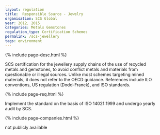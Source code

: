 ```yaml
---
layout: regulation
title:  Responsible Source - Jewelry
organisation: SCS Global
year: 2012, 2015
categories: Metals Gemstones
regulation_type: Certification Schemes
permalink: /scs-jewellery
tags: environment
---
```


{% include page-desc.html %}

SCS certification for the jewellery supply chains of the use of recycled metals and gemstones, to avoid conflict metals and materials from questionable or illegal sources. Unlike most schemes targeting mined materials, it does not refer to the OECD guidance. References include ILO conventions, US regulation (Dodd-Franck), and ISO standards.

{% include page-req.html %}

Implement the standard on the basis of ISO 14021:1999 and undergo yearly audit by SCS.

{% include page-companies.html %}

not publicly available
